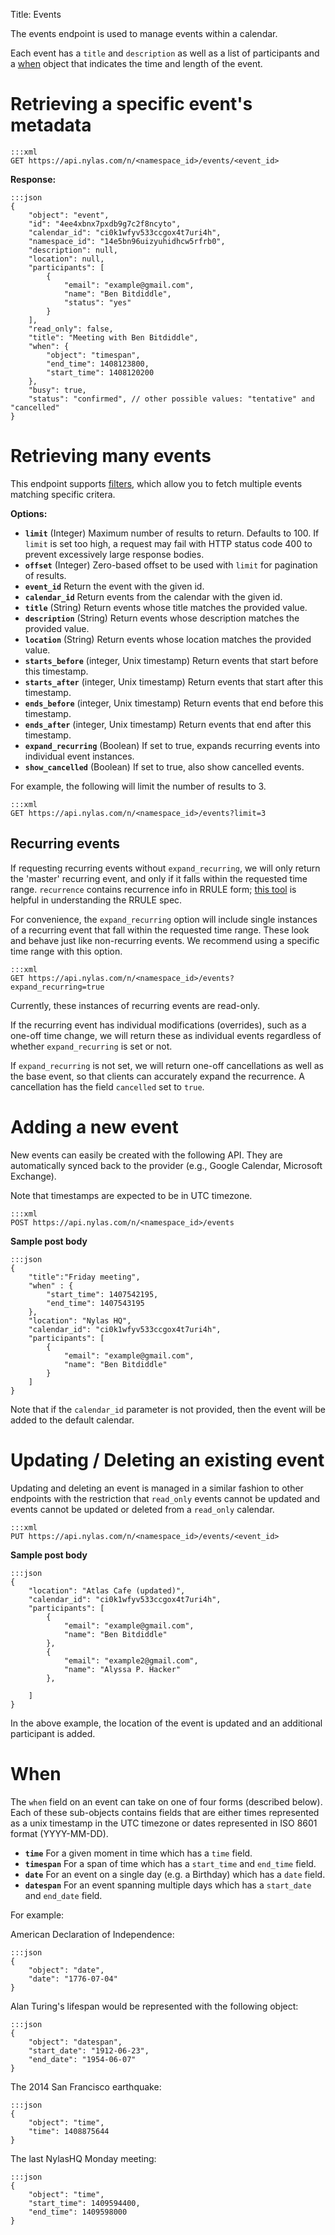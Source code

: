 Title: Events

The events endpoint is used to manage events within a calendar.

Each event has a `title` and `description` as well as a list of participants and a [when](#when) object that indicates the time and length of the event.

# Retrieving a specific event's metadata

```
:::xml
GET https://api.nylas.com/n/<namespace_id>/events/<event_id>
```

**Response:**

```
:::json
{
    "object": "event",
    "id": "4ee4xbnx7pxdb9g7c2f8ncyto",
    "calendar_id": "ci0k1wfyv533ccgox4t7uri4h",
    "namespace_id": "14e5bn96uizyuhidhcw5rfrb0",
    "description": null,
    "location": null,
    "participants": [
        {
            "email": "example@gmail.com",
            "name": "Ben Bitdiddle",
            "status": "yes"
        }
    ],
    "read_only": false,
    "title": "Meeting with Ben Bitdiddle",
    "when": {
        "object": "timespan",
        "end_time": 1408123800,
        "start_time": 1408120200
    },
    "busy": true,
    "status": "confirmed", // other possible values: "tentative" and "cancelled"
}
```


# Retrieving many events

This endpoint supports [filters](#filters), which allow you to fetch multiple events matching specific critera.

**Options:**

* **`limit`** (Integer) Maximum number of results to return. Defaults to 100. If `limit` is set too high, a request may fail with HTTP status code 400 to prevent excessively large response bodies.
* **`offset`** (Integer) Zero-based offset to be used with `limit` for pagination of results.
* **`event_id`** Return the event with the given id.
* **`calendar_id`** Return events from the calendar with the given id.
* **`title`** (String) Return events whose title matches the provided value.
* **`description`** (String) Return events whose description matches the provided value.
* **`location`** (String) Return events whose location matches the provided value.
* **`starts_before`** (integer, Unix timestamp) Return events that start before this timestamp.
* **`starts_after`** (integer, Unix timestamp) Return events that start after this timestamp.
* **`ends_before`** (integer, Unix timestamp) Return events that end before this timestamp.
* **`ends_after`** (integer, Unix timestamp) Return events that end after this timestamp.
* **`expand_recurring`** (Boolean) If set to true, expands recurring events into individual event instances.
* **`show_cancelled`** (Boolean) If set to true, also show cancelled events.

For example, the following will limit the number of results to 3.

```
:::xml
GET https://api.nylas.com/n/<namespace_id>/events?limit=3
```

## Recurring events

If requesting recurring events without `expand_recurring`, we will only return the 'master' recurring event, and only if it falls within the requested time range. `recurrence` contains recurrence info in RRULE form; [this tool](http://jakubroztocil.github.io/rrule/) is helpful in understanding the RRULE spec.

For convenience, the `expand_recurring` option will include single instances of a recurring event that fall within the requested time range. These look and behave just like non-recurring events. We recommend using a specific time range with this option.

```
:::xml
GET https://api.nylas.com/n/<namespace_id>/events?expand_recurring=true
```

Currently, these instances of recurring events are read-only.

If the recurring event has individual modifications (overrides), such as a one-off time change, we will return these as individual events regardless of whether `expand_recurring` is set or not.

If `expand_recurring` is not set, we will return one-off cancellations as well as the base event, so that clients can accurately expand the recurrence. A cancellation has the field `cancelled` set to `true`.

# Adding a new event

New events can easily be created with the following API. They are automatically synced back to the provider (e.g., Google Calendar, Microsoft Exchange).

Note that timestamps are expected to be in UTC timezone.

```
:::xml
POST https://api.nylas.com/n/<namespace_id>/events
```

**Sample post body**

```
:::json
{
    "title":"Friday meeting",
    "when" : {
        "start_time": 1407542195,
        "end_time": 1407543195
    },
    "location": "Nylas HQ",
    "calendar_id": "ci0k1wfyv533ccgox4t7uri4h",
    "participants": [
        {
            "email": "example@gmail.com",
            "name": "Ben Bitdiddle"
        }
    ]
}
```

Note that if the `calendar_id` parameter is not provided, then the event will be added to the default calendar.

# Updating / Deleting an existing event

Updating and deleting an event is managed in a similar fashion to other endpoints with the restriction that `read_only` events cannot be updated and events cannot be updated or deleted from a `read_only` calendar.

```
:::xml
PUT https://api.nylas.com/n/<namespace_id>/events/<event_id>
```

**Sample post body**

```
:::json
{
    "location": "Atlas Cafe (updated)",
    "calendar_id": "ci0k1wfyv533ccgox4t7uri4h",
    "participants": [
        {
            "email": "example@gmail.com",
            "name": "Ben Bitdiddle"
        },
        {
            "email": "example2@gmail.com",
            "name": "Alyssa P. Hacker"
        },

    ]
}
```

In the above example, the location of the event is updated and an additional participant is added.

# When

The `when` field on an event can take on one of four forms (described below). Each of these sub-objects contains fields that are either times represented as a unix timestamp in the UTC timezone or dates represented in ISO 8601 format (YYYY-MM-DD).

* **`time`** For a given moment in time which has a `time` field.
* **`timespan`** For a span of time which has a `start_time` and `end_time` field.
* **`date`** For an event on a single day (e.g. a Birthday) which has a `date` field.
* **`datespan`** For an event spanning multiple days which has a `start_date` and `end_date` field.

For example:

American Declaration of Independence:
```
:::json
{
    "object": "date",
    "date": "1776-07-04"
}
```


Alan Turing's lifespan would be represented with the following object:
```
:::json
{
    "object": "datespan",
    "start_date": "1912-06-23",
    "end_date": "1954-06-07"
}
```

The 2014 San Francisco earthquake:
```
:::json
{
    "object": "time",
    "time": 1408875644
}
```

The last NylasHQ Monday meeting:
```
:::json
{
    "object": "time",
    "start_time": 1409594400,
    "end_time": 1409598000
}
```

